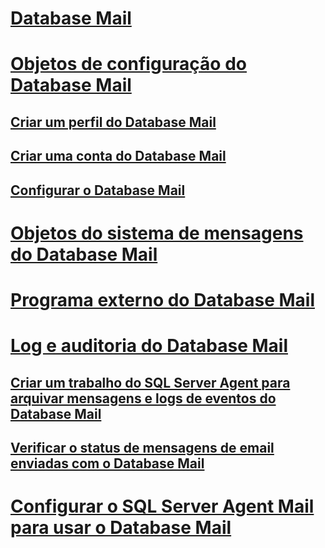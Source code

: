 # [Database Mail](database-mail.md)
# [Objetos de configuração do Database Mail](database-mail-configuration-objects.md)
## [Criar um perfil do Database Mail](create-a-database-mail-profile.md)
## [Criar uma conta do Database Mail](create-a-database-mail-account.md)
## [Configurar o Database Mail](configure-database-mail.md)
# [Objetos do sistema de mensagens do Database Mail](database-mail-messaging-objects.md)
# [Programa externo do Database Mail](database-mail-external-program.md)
# [Log e auditoria do Database Mail](database-mail-log-and-audits.md)
## [Criar um trabalho do SQL Server Agent para arquivar mensagens e logs de eventos do Database Mail](create-a-sql-server-agent-job-to-archive-database-mail-messages-and-event-logs.md)
## [Verificar o status de mensagens de email enviadas com o Database Mail](check-the-status-of-e-mail-messages-sent-with-database-mail.md)
# [Configurar o SQL Server Agent Mail para usar o Database Mail](configure-sql-server-agent-mail-to-use-database-mail.md)
